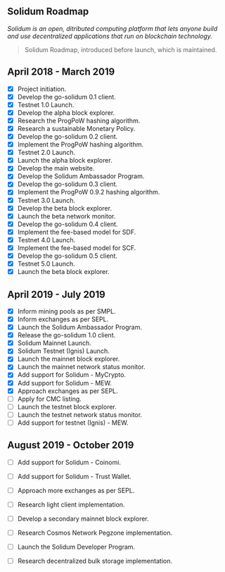 ## Solidum Roadmap

*Solidum is an open, ditributed computing platform that lets anyone build and use decentralized applications that run on blockchain technology.*

> Solidum Roadmap, introduced before launch, which is maintained.

## April 2018 - March 2019

- [x] Project initiation.
- [x] Develop the go-solidum 0.1 client.
- [x] Testnet 1.0 Launch.
- [x] Develop the alpha block explorer.
- [x] Research the ProgPoW hashing algorithm.
- [x] Research a sustainable Monetary Policy.
- [x] Develop the go-solidum 0.2 client.
- [x] Implement the ProgPoW hashing algorithm.
- [x] Testnet 2.0 Launch.
- [x] Launch the alpha block explorer.
- [x] Develop the main website.
- [x] Develop the Solidum Ambassador Program.
- [x] Develop the go-solidum 0.3 client.
- [x] Implement the ProgPoW 0.9.2 hashing algorithm.
- [x] Testnet 3.0 Launch.
- [x] Develop the beta block explorer.
- [x] Launch the beta network monitor.
- [x] Develop the go-solidum 0.4 client.
- [x] Implement the fee-based model for SDF.
- [x] Testnet 4.0 Launch.
- [x] Implement the fee-based model for SCF.
- [x] Develop the go-solidum 0.5 client.
- [x] Testnet 5.0 Launch.
- [x] Launch the beta block explorer.

## April 2019 - July 2019

- [x] Inform mining pools as per SMPL.
- [x] Inform exchanges as per SEPL.
- [x] Launch the Solidum Ambassador Program.
- [x] Release the go-solidum 1.0 client.
- [x] Solidum Mainnet Launch.
- [x] Solidum Testnet (Ignis) Launch.
- [x] Launch the mainnet block explorer.
- [x] Launch the mainnet network status monitor.
- [x] Add support for Solidum - MyCrypto.
- [x] Add support for Solidum - MEW.
- [x] Approach exchanges as per SEPL.
- [ ] Apply for CMC listing.
- [ ] Launch the testnet block explorer.
- [ ] Launch the testnet network status monitor.
- [ ] Add support for testnet (Ignis) - MEW.

## August 2019 - October 2019

- [ ] Add support for Solidum - Coinomi.
- [ ] Add support for Solidum - Trust Wallet.
- [ ] Approach more exchanges as per SEPL.
- [ ] Research light client implementation.
- [ ] Develop a secondary mainnet block explorer.
- [ ] Research Cosmos Network Pegzone implementation.
- [ ] Launch the Solidum Developer Program.
- [ ] Research decentralized bulk storage implementation.


